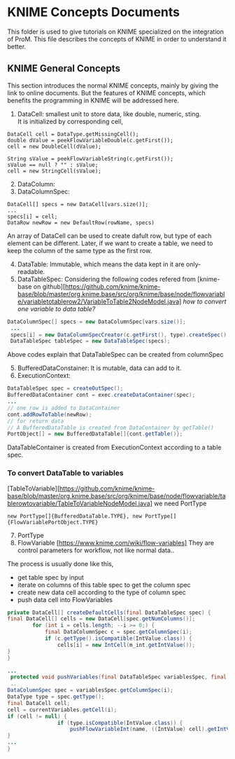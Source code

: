 KNIME Concepts Documents
===
This folder is used to give tutorials on KNIME specialized on the integration of ProM. 
This file describes the concepts of KNIME in order to understand it better. 

## KNIME General Concepts
This section introduces the normal KNIME concepts, mainly by giving the link to online documents. 
But the features of KNIME concepts, which benefits the programming in KNIME will be addressed here.

1. DataCell: smallest unit to store data, like double, numeric, sting.   
It is initialized by corresponding cell, 
```
DataCell cell = DataType.getMissingCell();
double dValue = peekFlowVariableDouble(c.getFirst());
cell = new DoubleCell(dValue);

String sValue = peekFlowVariableString(c.getFirst());
sValue == null ? "" : sValue;
cell = new StringCell(sValue);
```
2. DataColumn: 
3. DataColumnSpec: 
```
DataCell[] specs = new DataCell[vars.size()];
...
specs[i] = cell;
DataRow newRow = new DefaultRow(rowName, specs)
```
An array of DataCell can be used to create dafult row, but type of each element can be different. Later, if we want to 
create a table, we need to keep the column of the same type as the first row.

4. DataTable: Immutable, which means the data kept in it are only-readable. 
5. DataTableSpec: 
Considering the following codes refered from [knime-base on github][https://github.com/knime/knime-base/blob/master/org.knime.base/src/org/knime/base/node/flowvariable/variabletotablerow2/VariableToTable2NodeModel.java]
_how to convert one variable to data table?_
```java
DataColumnSpec[] specs = new DataColumnSpec[vars.size()];  
 ...  
 specs[i] = new DataColumnSpecCreator(c.getFirst(), type).createSpec();  
 DataTableSpec tableSpec = new DataTableSpec(specs);
```

Above codes explain that DataTableSpec can be created from columnSpec

5. BufferedDataConstainer: It is mutable, data can add to it.
6. ExecutionContext: 

```java
DataTableSpec spec = createOutSpec();  
BufferedDataContainer cont = exec.createDataContainer(spec);
... 
// one row is added to DataContainer
cont.addRowToTable(newRow);
// for return data
// A BufferedDataTable is created from DataContainer by getTable()
PortObject[] = new BufferedDataTable[]{cont.getTable()};
```
DataTableContainer is created from ExecutionContext according to a table spec.

### To convert DataTable to variables
[TableToVariable][https://github.com/knime/knime-base/blob/master/org.knime.base/src/org/knime/base/node/flowvariable/tablerowtovariable/TableToVariableNodeModel.java]
we need PortType
``` 
new PortType[]{BufferedDataTable.TYPE}, new PortType[]{FlowVariablePortObject.TYPE}
``` 
7. PortType 
8. FlowVariable [https://www.knime.com/wiki/flow-variables]
They are control parameters for workflow, not like normal data..

The process is usually done like this, 
* get table spec by input
* iterate on columns of this table spec to get the column spec
* create new data cell according to the type of column spec
* push data cell into FlowVariables
```java
private DataCell[] createDefaultCells(final DataTableSpec spec) {
final DataCell[] cells = new DataCell[spec.getNumColumns()];
        for (int i = cells.length; --i >= 0;) {
            final DataColumnSpec c = spec.getColumnSpec(i);
            if (c.getType().isCompatible(IntValue.class)) {
                cells[i] = new IntCell(m_int.getIntValue());
}
}

...
 protected void pushVariables(final DataTableSpec variablesSpec, final DataRow currentVariables) throws Exception {
 ..
DataColumnSpec spec = variablesSpec.getColumnSpec(i);
DataType type = spec.getType();
final DataCell cell;
cell = currentVariables.getCell(i);
if (cell != null) {
                if (type.isCompatible(IntValue.class)) {
                    pushFlowVariableInt(name, ((IntValue) cell).getIntValue());
}
...
}
```
